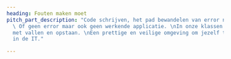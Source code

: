 ```yaml
---
heading: Fouten maken moet
pitch_part_description: "Code schrijven, het pad bewandelen van error naar error.
  \ Of geen error maar ook geen werkende applicatie. \nIn onze klassen leer je programmeren,
  met vallen en opstaan. \nEen prettige en veilige omgeving om jezelf te ontwikkelen
  in de IT."

---
```


